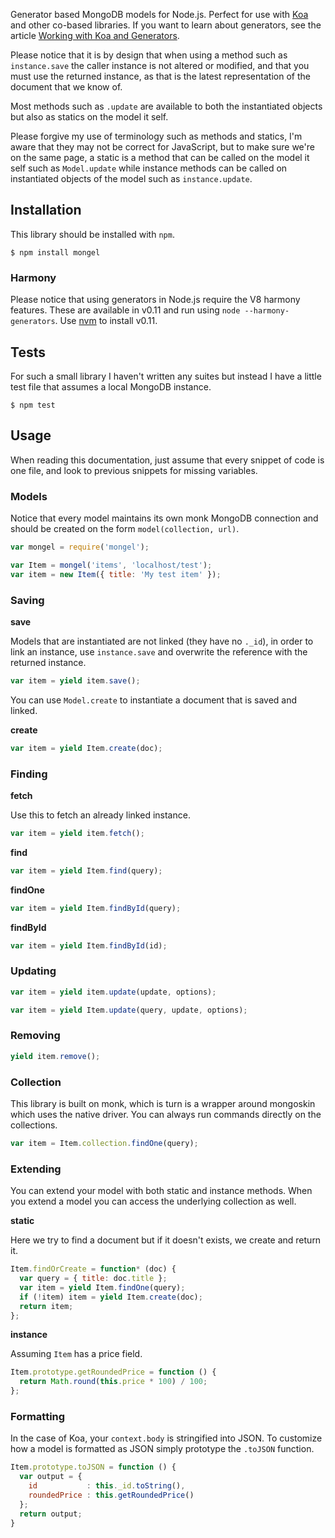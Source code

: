 Generator based MongoDB models for Node.js. Perfect for use with
[Koa](http://koajs.com) and other co-based libraries. If you want to learn about
generators, see the article [Working with Koa and Generators](https://medium.com/code-adventures/1776085cb4af).

Please notice that it is by design that when using a method such as
`instance.save` the caller instance is not altered or modified, and that you
must use the returned instance, as that is the latest representation of the
document that we know of.

Most methods such as `.update` are available to both the instantiated objects
but also as statics on the model it self.

Please forgive my use of terminology such as methods and statics, I'm aware that
they may not be correct for JavaScript, but to make sure we're on the same page,
a static is a method that can be called on the model it self such as
`Model.update` while instance methods can be called on instantiated objects of
the model such as `instance.update`.

## Installation

This library should be installed with `npm`.

```
$ npm install mongel
```

### Harmony

Please notice that using generators in Node.js require the V8 harmony features.
These are available in v0.11 and run using `node --harmony-generators`. Use
[nvm](https://github.com/creationix/nvm) to install v0.11.

## Tests

For such a small library I haven't written any suites but instead I have a
little test file that assumes a local MongoDB instance.

```
$ npm test
```

## Usage

When reading this documentation, just assume that every snippet of code is one
file, and look to previous snippets for missing variables.

### Models

Notice that every model maintains its own monk MongoDB connection and should be
created on the form `model(collection, url)`.

```javascript
var mongel = require('mongel');

var Item = mongel('items', 'localhost/test');
var item = new Item({ title: 'My test item' });
```

### Saving

**save**

Models that are instantiated are not linked (they have no `._id`), in order to
link an instance, use `instance.save` and overwrite the reference with the
returned instance.

```javascript
var item = yield item.save();
```

You can use `Model.create` to instantiate a document that is saved and linked.

**create**

```javascript
var item = yield Item.create(doc);
```

### Finding

**fetch**

Use this to fetch an already linked instance.

```javascript
var item = yield item.fetch();
```

**find**

```javascript
var item = yield Item.find(query);
```

**findOne**

```javascript
var item = yield Item.findById(query);
```

**findById**

```javascript
var item = yield Item.findById(id);
```

### Updating

```javascript
var item = yield item.update(update, options);
```

```javascript
var item = yield Item.update(query, update, options);
```

### Removing

```javascript
yield item.remove();
```

### Collection

This library is built on monk, which is turn is a wrapper around mongoskin which
uses the native driver. You can always run commands directly on the collections.

```javascript
var item = Item.collection.findOne(query);
```

### Extending

You can extend your model with both static and instance methods. When you extend
a model you can access the underlying collection as well.

**static**

Here we try to find a document but if it doesn't exists, we create and return
it.

```javascript
Item.findOrCreate = function* (doc) {
  var query = { title: doc.title };
  var item = yield Item.findOne(query);
  if (!item) item = yield Item.create(doc);
  return item;
};
```

**instance**

Assuming `Item` has a price field.

```javascript
Item.prototype.getRoundedPrice = function () {
  return Math.round(this.price * 100) / 100;
};
```

### Formatting

In the case of Koa, your `context.body` is stringified into JSON. To customize how a model is formatted as JSON simply prototype the `.toJSON` function.

```javascript
Item.prototype.toJSON = function () {
  var output = {
    id           : this._id.toString(),
    roundedPrice : this.getRoundedPrice()
  };
  return output;
}
```

